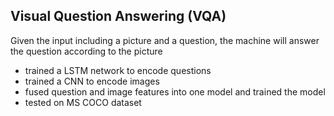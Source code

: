 ## Visual Question Answering (VQA)

Given the input including a picture and a question, the machine will answer the question according to the picture
- trained a LSTM network to encode questions
- trained a CNN to encode images
- fused question and image features into one model and trained the model
- tested on MS COCO dataset

